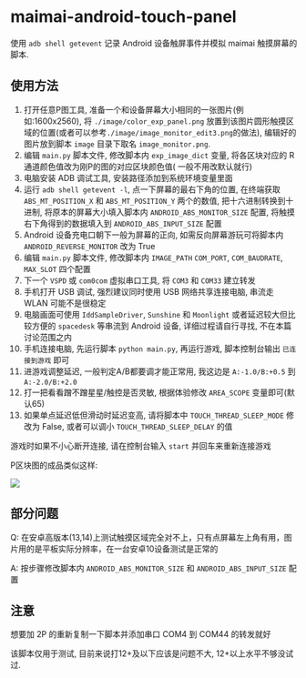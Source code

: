 # maimai-android-touch-panel

使用 `adb shell getevent` 记录 Android 设备触屏事件并模拟 maimai 触摸屏幕的脚本.

## 使用方法

1. 打开任意P图工具, 准备一个和设备屏幕大小相同的一张图片(例如:1600x2560), 将 `./image/color_exp_panel.png`
   放置到该图片圆形触摸区域的位置(或者可以参考`./image/image_monitor_edit3.png`的做法), 编辑好的图片放到脚本 `image`
   目录下取名 `image_monitor.png`.
2. 编辑 `main.py` 脚本文件, 修改脚本内 `exp_image_dict` 变量, 将各区块对应的 R 通道颜色值改为刚P的图的对应区块颜色值(
   一般不用改默认就行)
3. 电脑安装 ADB 调试工具, 安装路径添加到系统环境变量里面
4. 运行 `adb shell getevent -l`, 点一下屏幕的最右下角的位置, 在终端获取 `ABS_MT_POSITION_X` 和 `ABS_MT_POSITION_Y`
   两个的数值,
   把十六进制转换到十进制, 将原本的屏幕大小填入脚本内 `ANDROID_ABS_MONITOR_SIZE` 配置,
   将触摸右下角得到的数据填入到 `ANDROID_ABS_INPUT_SIZE` 配置
5. Android 设备充电口朝下一般为屏幕的正向, 如需反向屏幕游玩可将脚本内 `ANDROID_REVERSE_MONITOR` 改为 True
6. 编辑 `main.py` 脚本文件, 修改脚本内 `IMAGE_PATH` `COM_PORT`, `COM_BAUDRATE`, `MAX_SLOT` 四个配置
7. 下一个 `VSPD` 或 `com0com` 虚拟串口工具, 将 `COM3` 和 `COM33` 建立转发
8. 手机打开 USB 调试, 强烈建议同时使用 USB 网络共享连接电脑, 串流走 WLAN 可能不是很稳定
9. 电脑画面可使用 `IddSampleDriver`, `Sunshine` 和 `Moonlight` 或者延迟较大但比较方便的 `spacedesk` 等串流到 Android 设备,
   详细过程请自行寻找, 不在本篇讨论范围之内
10. 手机连接电脑, 先运行脚本 `python main.py`, 再运行游戏, 脚本控制台输出 `已连接到游戏` 即可
11. 进游戏调整延迟, 一般判定A/B都要调才能正常用, 我这边是 `A:-1.0/B:+0.5` 到 `A:-2.0/B:+2.0`
12. 打一把看看蹭不蹭星星/触控是否灵敏, 根据体验修改 `AREA_SCOPE` 变量即可(默认65)
13. 如果单点延迟低但滑动时延迟变高, 请将脚本中 `TOUCH_THREAD_SLEEP_MODE` 修改为 False,
    或者可以调小 `TOUCH_THREAD_SLEEP_DELAY` 的值

游戏时如果不小心断开连接, 请在控制台输入 `start` 并回车来重新连接游戏

P区块图的成品类似这样:

![](https://raw.githubusercontent.com/ERR0RPR0MPT/maimai-android-touch-panel/main/image/image_monitor.png)

## 部分问题

Q: 在安卓高版本(13,14)上测试触摸区域完全对不上，只有点屏幕左上角有用，图片用的是平板实际分辨率，在一台安卓10设备测试是正常的

A: 按步骤修改脚本内 `ANDROID_ABS_MONITOR_SIZE` 和 `ANDROID_ABS_INPUT_SIZE` 配置

## 注意

想要加 2P 的重新复制一下脚本并添加串口 COM4 到 COM44 的转发就好

该脚本仅用于测试, 目前来说打12+及以下应该是问题不大, 12+以上水平不够没试过.
